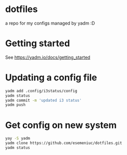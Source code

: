 # dotfiles
a repo for my configs managed by yadm :D

# Getting started
See https://yadm.io/docs/getting_started

# Updating a config file

```bash
yadm add .config/i3status/config
yadm status
yadm commit -m 'updated i3 status'
yadm push
```

# Get config on new system
```bash
yay -S yadm
yadm clone https://github.com/esemeniuc/dotfiles.git
yadm status
```
